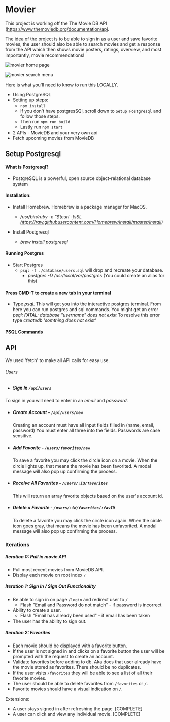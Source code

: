 # Movier

  This project is working off the The Movie DB API (https://www.themoviedb.org/documentation/api. 
  
  The idea of the project is to be able to sign in as a user and save favorite movies, the user should also be able to search movies and get a response from the API which then shows movie posters, ratings, overview, and most importantly, movie recommendations!
  
  
  ![movier home page](https://i.imgur.com/Q0rRaA8.jpg)
         
         
  ![movier search menu](https://i.imgur.com/hlyLb6g.jpg)

  Here is what you'll need to know to run this LOCALLY. 
  * Using PostgreSQL
  * Setting up steps:
    * `npm install`
    * If you don't have postgresSQl, scroll down to `Setup Postgresql` and follow those steps.
    * Then run `npm run build`
    * Lastly run `npm start`
  * 2 APIs - MovieDB and your very own api
  * Fetch upcoming movies from MovieDB

## Setup Postgresql

#### What is Postgresql?
* PostgreSQL is a powerful, open source object-relational database system

#### Installation:
* Install Homebrew. Homebrew is a package manager for MacOS.
	*  */usr/bin/ruby -e "$(curl -fsSL https://raw.githubusercontent.com/Homebrew/install/master/install)*
	
* Install Postgresql  
	*  *brew install postgresql*	
	
#### Running Postgres
* Start Postgres  
  * `psql -f ./database/users.sql` will drop and recreate your database. 
	* *postgres -D /usr/local/var/postgres* (You could create an alias for this)
	
#### Press CMD-T to create a new tab in your terminal
* Type *psql*. This will get you into the interactive postgres terminal. From here you can run postgres and sql commands. You might get an error *psql: FATAL: database "username" does not exist* To resolve this error type *createdb 'somthing does not exist'*

#### [PSQL Commands](http://postgresguide.com/utilities/psql.html)

## API
  We used 'fetch' to make all API calls for easy use.

###### Users

 * ##### Sign In `/api/users`
  To sign in you will need to enter in an *email* and *password*.

* ##### Create Account - `/api/users/new`
  Creating an account must have all input fields filled in (name, email, password)
  You must enter all three into the fields. Passwords are case sensitive.

* ##### Add Favorite - `/users/favorites/new`
  To save a favorite you may click the circle icon on a movie. When the circle lights up, that means the movie has been
  favorited. A modal message will also pop up confirming the process.

* ##### Receive All Favorites - `/users/:id/favorites`
  This will return an array favorite objects based on the user's account id.

* ##### Delete a Favorite - `/users/:id/favorites/:favID`
  To delete a favorite you may click the circle icon again. When the circle icon goes gray, that means the movie has been
  unfavorited. A modal message will also pop up confirming the process.

### Iterations

##### Iteration 0: Pull in movie API
  * Pull most recent movies from MovieDB API.
  * Display each movie on root index `/`

##### Iteration 1: Sign In / Sign Out Functionality
  * Be able to sign in on page `/login` and redirect user to `/`
    * Flash "Email and Password do not match" - if password is incorrect
  * Ability to create a user.
    * Flash "Email has already been used" - if email has been taken
  * The user has the ability to sign out. 
  
##### Iteration 2: Favorites
  * Each movie should be displayed with a favorite button.
  * If the user is not signed in and clicks on a favorite button the user will be prompted with the request to create an account.
  * Validate favorites before adding to db. Aka does that user already have the movie stored as favorites. There should be no duplicates. 
  * If the user visits `/favorites` they will be able to see a list of all their favorite movies.
  * The user should be able to delete favorites from `/favorites` or `/`.
  * Favorite movies should have a visual indication on `/`.

Extensions:
  * A user stays signed in after refreshing the page. [COMPLETE]
  * A user can click and view any individual movie. [COMPLETE]
